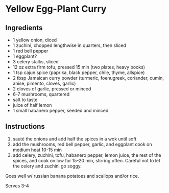 Yellow Egg-Plant Curry
======================

Ingredients
-----------
- 1 yellow onion, diced
- 1 zuchini, chopped lengthwise in quarters, then sliced
- 1 red bell pepper
- 1 eggplant?
- 3 celery stalks, sliced
- 12 oz extra firm tofu, pressed 15 min (two plates, heavy books)
- 1 tsp cajun spice (paprika, black pepper, chile, thyme, allspice)
- 2 tbsp Jamaican curry powder (turmeric, foenugreek, coriander, cumin, anise, pimento, cloves, garlic)
- 2 cloves of garlic, pressed or minced
- 6-7 mushrooms, quartered
- salt to taste
- juice of half lemon
- 1 small habanero pepper, seeded and minced

Instructions
------------
1. sauté the onions and add half the spices in a wok until soft
2. add the mushrooms, red bell pepper, garlic, and eggplant cook on medium heat 10-15 min
3. add celery, zuchini, tofu, habanero pepper, lemon juice, the rest of the spices, and cook on low for 15-20 min, stirring often.  Careful not to let the celery and zuchini go soggy.
 
Goes well w/ russian banana potatoes and scallops and/or rice.

Serves 3-4